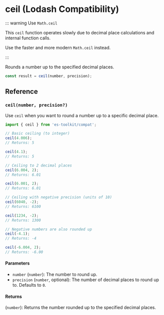 # ceil (Lodash Compatibility)

::: warning Use `Math.ceil`

This `ceil` function operates slowly due to decimal place calculations and internal function calls.

Use the faster and more modern `Math.ceil` instead.

:::

Rounds a number up to the specified decimal places.

```typescript
const result = ceil(number, precision);
```

## Reference

### `ceil(number, precision?)`

Use `ceil` when you want to round a number up to a specific decimal place.

```typescript
import { ceil } from 'es-toolkit/compat';

// Basic ceiling (to integer)
ceil(4.006);
// Returns: 5

ceil(4.1);
// Returns: 5

// Ceiling to 2 decimal places
ceil(6.004, 2);
// Returns: 6.01

ceil(6.001, 2);
// Returns: 6.01

// Ceiling with negative precision (units of 10)
ceil(6040, -2);
// Returns: 6100

ceil(1234, -2);
// Returns: 1300

// Negative numbers are also rounded up
ceil(-4.1);
// Returns: -4

ceil(-6.004, 2);
// Returns: -6.00
```

#### Parameters

- `number` (`number`): The number to round up.
- `precision` (`number`, optional): The number of decimal places to round up to. Defaults to `0`.

#### Returns

(`number`): Returns the number rounded up to the specified decimal places.
